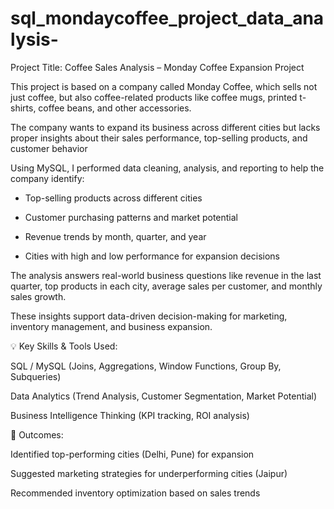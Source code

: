 # sql_mondaycoffee_project_data_analysis-

Project Title: Coffee Sales Analysis – Monday Coffee Expansion Project



This project is based on a company called Monday Coffee, which sells not just coffee, but also coffee-related products like coffee mugs, printed t-shirts, coffee beans, and other accessories.

 The company wants to expand its business across different cities but lacks proper insights about their sales performance, top-selling products, and customer behavior

Using MySQL, I performed data cleaning, analysis, and reporting to help the company identify:

* Top-selling products across different cities

* Customer purchasing patterns and market potential

* Revenue trends by month, quarter, and year

* Cities with high and low performance for expansion decisions

The analysis answers real-world business questions like revenue in the last quarter, top products in each city, average sales per customer, and monthly sales growth.

 These insights support data-driven decision-making for marketing, inventory management, and business expansion.

💡 Key Skills & Tools Used:

SQL / MySQL (Joins, Aggregations, Window Functions, Group By, Subqueries)

Data Analytics (Trend Analysis, Customer Segmentation, Market Potential)

Business Intelligence Thinking (KPI tracking, ROI analysis)

🚀 Outcomes:

Identified top-performing cities (Delhi, Pune) for expansion

Suggested marketing strategies for underperforming cities (Jaipur)

Recommended inventory optimization based on sales trends

